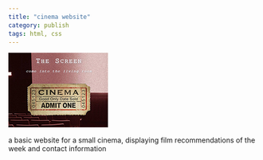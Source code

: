 ```yaml
---
title: "cinema website"
category: publish
tags: html, css
---
```


![alt website image][website-image]

a basic website for a small cinema, displaying film recommendations
of the week and contact information

[website-image]: ../assets/projectimages/cinemawebsite.png